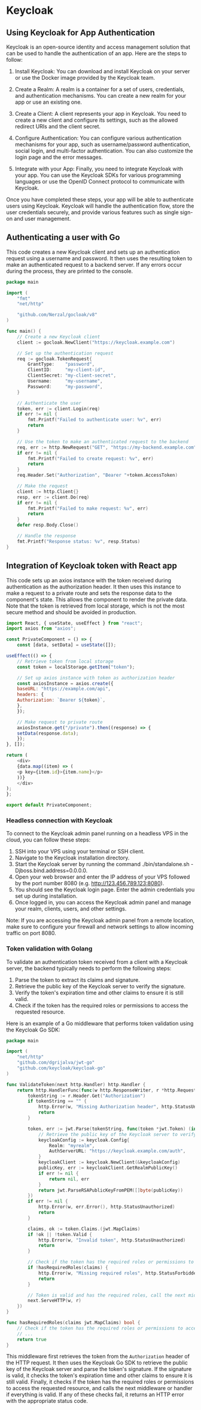 # Keycloak 

## Using Keycloak for App Authentication

Keycloak is an open-source identity and access management solution that can be used to handle the authentication of an app. Here are the steps to follow:

1. Install Keycloak: You can download and install Keycloak on your server or use the Docker image provided by the Keycloak team.

2. Create a Realm: A realm is a container for a set of users, credentials, and authentication mechanisms. You can create a new realm for your app or use an existing one.

3. Create a Client: A client represents your app in Keycloak. You need to create a new client and configure its settings, such as the allowed redirect URIs and the client secret.

4. Configure Authentication: You can configure various authentication mechanisms for your app, such as username/password authentication, social login, and multi-factor authentication. You can also customize the login page and the error messages.

5. Integrate with your App: Finally, you need to integrate Keycloak with your app. You can use the Keycloak SDKs for various programming languages or use the OpenID Connect protocol to communicate with Keycloak.

Once you have completed these steps, your app will be able to authenticate users using Keycloak. Keycloak will handle the authentication flow, store the user credentials securely, and provide various features such as single sign-on and user management.

## Authenticating a user with Go

This code creates a new Keycloak client and sets up an authentication request using a username and password.
It then uses the resulting token to make an authenticated request to a backend server.
If any errors occur during the process, they are printed to the console.

```go
package main

import (
    "fmt"
    "net/http"

    "github.com/Nerzal/gocloak/v8"
)

func main() {
    // Create a new Keycloak client
    client := gocloak.NewClient("https://keycloak.example.com")

    // Set up the authentication request
    req := gocloak.TokenRequest{
        GrantType:    "password",
        ClientID:     "my-client-id",
        ClientSecret: "my-client-secret",
        Username:     "my-username",
        Password:     "my-password",
    }

    // Authenticate the user
    token, err := client.Login(req)
    if err != nil {
        fmt.Printf("Failed to authenticate user: %v", err)
        return
    }

    // Use the token to make an authenticated request to the backend
    req, err := http.NewRequest("GET", "https://my-backend.example.com", nil)
    if err != nil {
        fmt.Printf("Failed to create request: %v", err)
        return
    }
    req.Header.Set("Authorization", "Bearer "+token.AccessToken)

    // Make the request
    client := http.Client{}
    resp, err := client.Do(req)
    if err != nil {
        fmt.Printf("Failed to make request: %v", err)
        return
    }
    defer resp.Body.Close()

    // Handle the response
    fmt.Printf("Response status: %v", resp.Status)
}

```

## Integration of Keycloak token with React app

This code sets up an axios instance with the token received during authentication as the authorization header.
It then uses this instance to make a request to a private route and sets the response data to the component's state.
This allows the component to render the private data. Note that the token is retrieved from local storage, which is not the most secure method and should be avoided in production.

```js
import React, { useState, useEffect } from "react";
import axios from "axios";

const PrivateComponent = () => {
    const [data, setData] = useState([]);

useEffect(() => {
    // Retrieve token from local storage
    const token = localStorage.getItem("token");

    // Set up axios instance with token as authorization header
    const axiosInstance = axios.create({
    baseURL: "https://example.com/api",
    headers: {
    Authorization: `Bearer ${token}`,
    },
    });

    // Make request to private route
    axiosInstance.get("/private").then((response) => {
    setData(response.data);
    });
}, []);

return (
    <div>
    {data.map((item) => (
    <p key={item.id}>{item.name}</p>
    ))}
    </div>
);
};

export default PrivateComponent;
```

### Headless connection with Keycloak
To connect to the Keycloak admin panel running on a headless VPS in the cloud, you can follow these steps:

1. SSH into your VPS using your terminal or SSH client.
2. Navigate to the Keycloak installation directory.
3. Start the Keycloak server by running the command ./bin/standalone.sh -Djboss.bind.address=0.0.0.0.
4. Open your web browser and enter the IP address of your VPS followed by the port number 8080 (e.g. http://123.456.789.123:8080).
5. You should see the Keycloak login page. Enter the admin credentials you set up during installation.
6. Once logged in, you can access the Keycloak admin panel and manage your realm, clients, users, and other settings.

Note: If you are accessing the Keycloak admin panel from a remote location, make sure to configure your firewall and network settings to allow incoming traffic on port 8080.

### Token validation with Golang
To validate an authentication token received from a client with a Keycloak server, the backend typically needs to perform the following steps:

1. Parse the token to extract its claims and signature.
2. Retrieve the public key of the Keycloak server to verify the signature.
3. Verify the token's expiration time and other claims to ensure it is still valid.
4. Check if the token has the required roles or permissions to access the requested resource.

Here is an example of a Go middleware that performs token validation using the Keycloak Go SDK:

```go
package main

import (
    "net/http"
    "github.com/dgrijalva/jwt-go"
    "github.com/keycloak/keycloak-go"
)

func ValidateToken(next http.Handler) http.Handler {
    return http.HandlerFunc(func(w http.ResponseWriter, r *http.Request) {
        tokenString := r.Header.Get("Authorization")
        if tokenString == "" {
            http.Error(w, "Missing Authorization header", http.StatusUnauthorized)
            return
        }

        token, err := jwt.Parse(tokenString, func(token *jwt.Token) (interface{}, error) {
            // Retrieve the public key of the Keycloak server to verify the signature
            keycloakConfig := keycloak.Config{
                Realm: "myrealm",
                AuthServerURL: "https://keycloak.example.com/auth",
            }
            keycloakClient := keycloak.NewClient(&keycloakConfig)
            publicKey, err := keycloakClient.GetRealmPublicKey()
            if err != nil {
                return nil, err
            }
            return jwt.ParseRSAPublicKeyFromPEM([]byte(publicKey))
        })
        if err != nil {
            http.Error(w, err.Error(), http.StatusUnauthorized)
            return
        }

        claims, ok := token.Claims.(jwt.MapClaims)
        if !ok || !token.Valid {
            http.Error(w, "Invalid token", http.StatusUnauthorized)
            return
        }

        // Check if the token has the required roles or permissions to access the requested resource
        if !hasRequiredRoles(claims) {
            http.Error(w, "Missing required roles", http.StatusForbidden)
            return
        }

        // Token is valid and has the required roles, call the next middleware or handler
        next.ServeHTTP(w, r)
    })
}

func hasRequiredRoles(claims jwt.MapClaims) bool {
    // Check if the token has the required roles or permissions to access the requested resource
    // ...
    return true
}
```

This middleware first retrieves the token from the `Authorization` header of the HTTP request. It then uses the Keycloak Go SDK to retrieve the public key of the Keycloak server and parse the token's signature. If the signature is valid, it checks the token's expiration time and other claims to ensure it is still valid. Finally, it checks if the token has the required roles or permissions to access the requested resource, and calls the next middleware or handler if everything is valid. If any of these checks fail, it returns an HTTP error with the appropriate status code.
